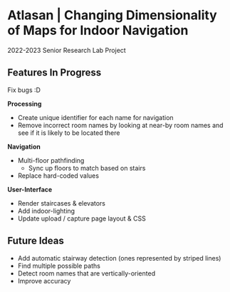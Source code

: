 # Atlasan | Changing Dimensionality of Maps for Indoor Navigation

2022-2023 Senior Research Lab Project

## Features In Progress

Fix bugs :D

**Processing**
* Create unique identifier for each name for navigation
* Remove incorrect room names by looking at near-by room names and see if it is likely to be located there

**Navigation**
* Multi-floor pathfinding
    * Sync up floors to match based on stairs
* Replace hard-coded values

**User-Interface**
* Render staircases & elevators
* Add indoor-lighting
* Update upload / capture page layout & CSS

## Future Ideas
* Add automatic stairway detection (ones represented by striped lines)
* Find multiple possible paths
* Detect room names that are vertically-oriented
* Improve accuracy